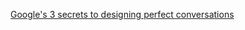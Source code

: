 [Google's 3 secrets to designing perfect conversations](https://www.fastcodesign.com/90126166/googles-3-secrets-to-designing-perfect-conversations)
